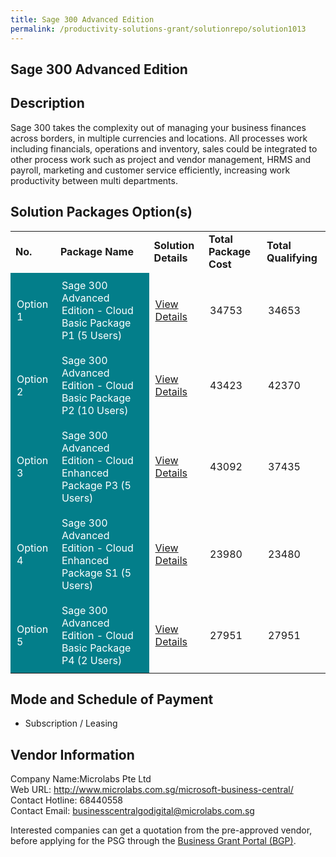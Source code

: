 ```yaml
---
title: Sage 300 Advanced Edition
permalink: /productivity-solutions-grant/solutionrepo/solution1013
---
```


## Sage 300 Advanced Edition

## Description

Sage 300 takes the complexity out of managing your business finances across borders, in multiple currencies and locations. All processes work including financials, operations and inventory, sales could be integrated to other process work such as project and vendor management, HRMS and payroll, marketing and customer service efficiently, increasing work productivity between multi departments.

## Solution Packages Option(s)

<table>
<tr>
<td><b>No.</b></td>
<td><b>Package Name</b></td>
<td><b>Solution Details</b></td>
<td><b>Total Package Cost</b></td>
<td><b>Total Qualifying</b></td>
</tr>
<tr>
<td style='padding: 10px; background-color: #037E8A; color: #FFFFFF;'>Option 1</td>
<td style='padding: 10px; background-color: #037E8A; color: #FFFFFF;'>Sage 300 Advanced Edition - Cloud Basic Package P1 (5 Users)</td>
<td style='padding: 10px;'><a href='https://www.gobusiness.gov.sg/images/psg/Desensitised_Comptrac_Annex_3_CR_wef_30_Dec_2021_Part_1.pdf' target='_blank'>View Details</a></td>
<td style='padding: 10px;'>34753</td>
<td style='padding: 10px;'>34653</td>
</tr>
<tr>
<td style='padding: 10px; background-color: #037E8A; color: #FFFFFF;'>Option 2</td>
<td style='padding: 10px; background-color: #037E8A; color: #FFFFFF;'>Sage 300 Advanced Edition - Cloud Basic Package P2 (10 Users)</td>
<td style='padding: 10px;'><a href='https://www.gobusiness.gov.sg/images/psg/Desensitised_Comptrac_Annex_3_CR_wef_30_Dec_2021_Part_2.pdf' target='_blank'>View Details</a></td>
<td style='padding: 10px;'>43423</td>
<td style='padding: 10px;'>42370</td>
</tr>
<tr>
<td style='padding: 10px; background-color: #037E8A; color: #FFFFFF;'>Option 3</td>
<td style='padding: 10px; background-color: #037E8A; color: #FFFFFF;'>Sage 300 Advanced Edition - Cloud Enhanced Package P3 (5 Users)</td>
<td style='padding: 10px;'><a href='https://www.gobusiness.gov.sg/images/psg/Desensitised_Comptrac_Annex_3_CR_wef_30_Dec_2021_Part_3.pdf' target='_blank'>View Details</a></td>
<td style='padding: 10px;'>43092</td>
<td style='padding: 10px;'>37435</td>
</tr>
<tr>
<td style='padding: 10px; background-color: #037E8A; color: #FFFFFF;'>Option 4</td>
<td style='padding: 10px; background-color: #037E8A; color: #FFFFFF;'>Sage 300 Advanced Edition - Cloud Enhanced Package S1 (5 Users)</td>
<td style='padding: 10px;'><a href='https://www.gobusiness.gov.sg/images/psg/Desensitised_Comptrac_Annex_3_CR_wef_30_Dec_2021_Part_4.pdf' target='_blank'>View Details</a></td>
<td style='padding: 10px;'>23980</td>
<td style='padding: 10px;'>23480</td>
</tr>
<tr>
<td style='padding: 10px; background-color: #037E8A; color: #FFFFFF;'>Option 5</td>
<td style='padding: 10px; background-color: #037E8A; color: #FFFFFF;'>Sage 300 Advanced Edition - Cloud Basic Package P4 (2 Users)</td>
<td style='padding: 10px;'><a href='https://www.gobusiness.gov.sg/images/psg/Desensitised_Comptrac_Annex_3_CR_wef_30_Dec_2021_Part_5.pdf' target='_blank'>View Details</a></td>
<td style='padding: 10px;'>27951</td>
<td style='padding: 10px;'>27951</td>
</tr>
</table>

## Mode and Schedule of Payment

 - Subscription / Leasing

## Vendor Information

 Company Name:Microlabs Pte Ltd <br>Web URL: http://www.microlabs.com.sg/microsoft-business-central/ <br>Contact Hotline: 68440558 <br>Contact Email: businesscentralgodigital@microlabs.com.sg <br>

Interested companies can get a quotation from the pre-approved vendor, before applying for the PSG through the <a href='https://www.businessgrants.gov.sg/' target='_blank' rel='noopener'>Business Grant Portal (BGP)</a>.

<script src="/jquery/resize-tables.js"></script>
